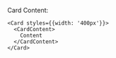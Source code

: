 Card Content:

```
<Card styles={{width: '400px'}}>
  <CardContent>
    Content
  </CardContent>
</Card>
```
